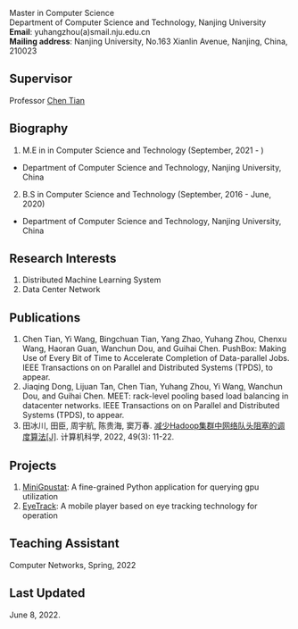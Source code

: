 Master in Computer Science  
Department of Computer Science and Technology, Nanjing University  
**Email**: yuhangzhou(a)smail.nju.edu.cn  
**Mailing address**: Nanjing University, No.163 Xianlin Avenue, Nanjing, China, 210023  


## Supervisor
Professor [Chen Tian](http://cs.nju.edu.cn/tianchen)


## Biography
1. M.E in in Computer Science and Technology (September, 2021 - )
- Department of Computer Science and Technology, Nanjing University, China

2. B.S in Computer Science and Technology (September, 2016 - June, 2020)
- Department of Computer Science and Technology, Nanjing University, China


## Research Interests
1. Distributed Machine Learning System
2. Data Center Network


## Publications
1. Chen Tian, Yi Wang, Bingchuan Tian, Yang Zhao, Yuhang Zhou, Chenxu Wang, Haoran Guan, Wanchun Dou, and Guihai Chen. PushBox: Making Use of Every Bit of Time to
Accelerate Completion of Data-parallel Jobs. IEEE Transactions on on Parallel and Distributed Systems (TPDS), to appear.
2. Jiaqing Dong, Lijuan Tan, Chen Tian, Yuhang Zhou, Yi Wang, Wanchun Dou, and Guihai Chen. MEET: rack-level pooling based load balancing in datacenter networks. IEEE Transactions on on Parallel and Distributed Systems (TPDS), to appear.
3. 田冰川, 田臣, 周宇航, 陈贵海, 窦万春. [减少Hadoop集群中网络队头阻塞的调度算法[J]](https://cs.nju.edu.cn/tianchen/lunwen/2022/jsjkx22-bingchuan.pdf). 计算机科学, 2022, 49(3): 11-22.


## Projects
1. [MiniGpustat](https://github.com/njuzyh/MiniGpustat): A fine-grained Python application for querying gpu utilization
2. [EyeTrack](https://github.com/njuzyh/EyeTrack): A mobile player based on eye tracking technology for operation


## Teaching Assistant
Computer Networks, Spring, 2022


## Last Updated
June 8, 2022.
